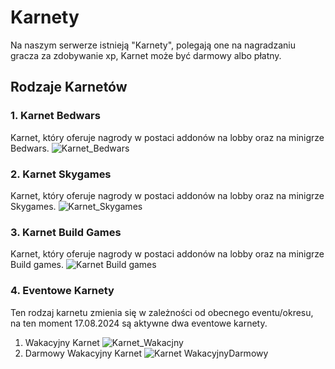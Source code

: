 # Karnety
Na naszym serwerze istnieją "Karnety", polegają one na nagradzaniu gracza za zdobywanie xp, Karnet może być darmowy albo płatny.
## Rodzaje Karnetów 
### 1. Karnet Bedwars
Karnet, który oferuje nagrody w postaci addonów na lobby oraz na minigrze Bedwars. 
![Karnet_Bedwars](/assets/bedwars/Karnet_Bedwars.png)
### 2. Karnet Skygames
Karnet, który oferuje nagrody w postaci addonów na lobby oraz na minigrze Skygames. 
![Karnet_Skygames](/assets/bedwars/Karnet_Skywars.png)
### 3. Karnet Build Games
Karnet, który oferuje nagrody w postaci addonów na lobby oraz na minigrze Build games.
![Karnet Build games](/assets/bedwars/Karnet_buildgames.png)
### 4. Eventowe Karnety
Ten rodzaj karnetu zmienia się w zależności od obecnego eventu/okresu, na ten moment 17.08.2024 są aktywne dwa eventowe karnety.
1. Wakacyjny Karnet
![Karnet_Wakacjny](/assets/bedwars/Karnet_Wakacyjny.png)
2. Darmowy Wakacyjny Karnet
![Karnet WakacyjnyDarmowy](/assets/bedwars/Karnet_WakacyjnyDarmowy.png)
